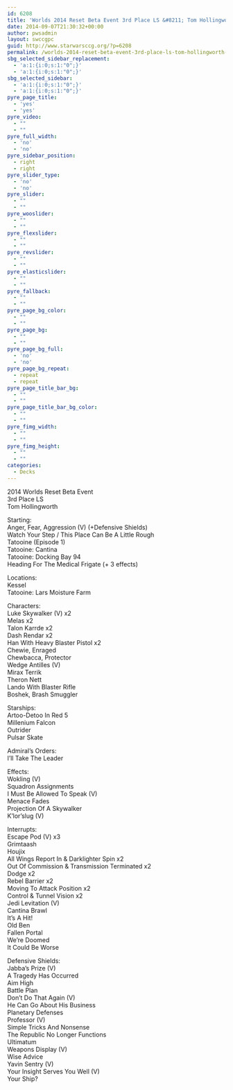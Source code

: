 ```yaml
---
id: 6208
title: 'Worlds 2014 Reset Beta Event 3rd Place LS &#8211; Tom Hollingworth WYS'
date: 2014-09-07T21:30:32+00:00
author: pwsadmin
layout: swccgpc
guid: http://www.starwarsccg.org/?p=6208
permalink: /worlds-2014-reset-beta-event-3rd-place-ls-tom-hollingworth-wys/
sbg_selected_sidebar_replacement:
  - 'a:1:{i:0;s:1:"0";}'
  - 'a:1:{i:0;s:1:"0";}'
sbg_selected_sidebar:
  - 'a:1:{i:0;s:1:"0";}'
  - 'a:1:{i:0;s:1:"0";}'
pyre_page_title:
  - 'yes'
  - 'yes'
pyre_video:
  - ""
  - ""
pyre_full_width:
  - 'no'
  - 'no'
pyre_sidebar_position:
  - right
  - right
pyre_slider_type:
  - 'no'
  - 'no'
pyre_slider:
  - ""
  - ""
pyre_wooslider:
  - ""
  - ""
pyre_flexslider:
  - ""
  - ""
pyre_revslider:
  - ""
  - ""
pyre_elasticslider:
  - ""
  - ""
pyre_fallback:
  - ""
  - ""
pyre_page_bg_color:
  - ""
  - ""
pyre_page_bg:
  - ""
  - ""
pyre_page_bg_full:
  - 'no'
  - 'no'
pyre_page_bg_repeat:
  - repeat
  - repeat
pyre_page_title_bar_bg:
  - ""
  - ""
pyre_page_title_bar_bg_color:
  - ""
  - ""
pyre_fimg_width:
  - ""
  - ""
pyre_fimg_height:
  - ""
  - ""
categories:
  - Decks
---
```

2014 Worlds Reset Beta Event  
3rd Place LS  
Tom Hollingworth

Starting:  
Anger, Fear, Aggression (V) (+Defensive Shields)  
Watch Your Step / This Place Can Be A Little Rough  
Tatooine (Episode 1)  
Tatooine: Cantina  
Tatooine: Docking Bay 94  
Heading For The Medical Frigate (+ 3 effects)

Locations:  
Kessel  
Tatooine: Lars Moisture Farm

Characters:  
Luke Skywalker (V) x2  
Melas x2  
Talon Karrde x2  
Dash Rendar x2  
Han With Heavy Blaster Pistol x2  
Chewie, Enraged  
Chewbacca, Protector  
Wedge Antilles (V)  
Mirax Terrik  
Theron Nett  
Lando With Blaster Rifle  
Boshek, Brash Smuggler

Starships:  
Artoo-Detoo In Red 5  
Millenium Falcon  
Outrider  
Pulsar Skate

Admiral’s Orders:  
I’ll Take The Leader

Effects:  
Wokling (V)  
Squadron Assignments  
I Must Be Allowed To Speak (V)  
Menace Fades  
Projection Of A Skywalker  
K’lor’slug (V)

Interrupts:  
Escape Pod (V) x3  
Grimtaash  
Houjix  
All Wings Report In & Darklighter Spin x2  
Out Of Commission & Transmission Terminated x2  
Dodge x2  
Rebel Barrier x2  
Moving To Attack Position x2  
Control & Tunnel Vision x2  
Jedi Levitation (V)  
Cantina Brawl  
It’s A Hit!  
Old Ben  
Fallen Portal  
We’re Doomed  
It Could Be Worse

Defensive Shields:  
Jabba’s Prize (V)  
A Tragedy Has Occurred  
Aim High  
Battle Plan  
Don’t Do That Again (V)  
He Can Go About His Business  
Planetary Defenses  
Professor (V)  
Simple Tricks And Nonsense  
The Republic No Longer Functions  
Ultimatum  
Weapons Display (V)  
Wise Advice  
Yavin Sentry (V)  
Your Insight Serves You Well (V)  
Your Ship?